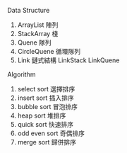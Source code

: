 Data Structure

1. ArrayList
陣列
2. StackArray
棧
3. Quene
隊列
4. CircleQuene
循環隊列
5. Link 鏈式結構
LinkStack
LinkQuene

Algorithm
1. select sort
選擇排序
2. insert sort
插入排序
3. bubble sort
冒泡排序
4. heap sort
堆排序
5. quick sort
快速排序
6. odd even sort
奇偶排序
7. merge sort
歸併排序